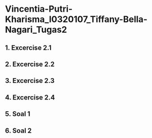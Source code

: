 # Vincentia-Putri-Kharisma_I0320107_Tiffany-Bella-Nagari_Tugas2

## 1. Excercise 2.1
## 2. Excercise 2.2
## 3. Excercise 2.3
## 4. Excercise 2.4
## 5. Soal 1
## 6. Soal 2

